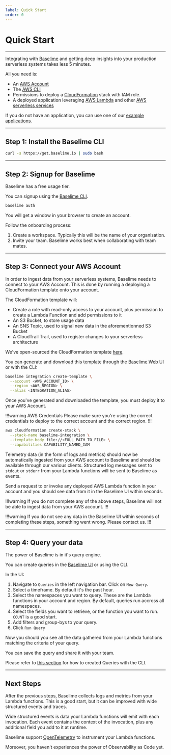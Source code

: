 ```yaml
---
label: Quick Start
order: 0
---
```


# Quick Start

---

Integrating with [Baselime](https://baselime.io) and getting deep insights into your production serverless systems takes less 5 minutes.

All you need is:
- An [AWS Account](https://aws.amazon.com/)
- The [AWS CLI](https://aws.amazon.com/cli/)
- Permissions to deploy a [CloudFormation](https://aws.amazon.com/cloudformation/) stack with IAM role.
- A deployed application leveraging [AWS Lambda](https://aws.amazon.com/lambda/) and other [AWS serverless services](https://aws.amazon.com/serverless/)

If you do not have an application, you can use one of our [example applications](TODO).

---

## Step 1: Install the Baselime CLI

```bash #
curl -s https://get.baselime.io | sudo bash
```

---

## Step 2: Signup for Baselime

Baselime has a free usage tier.

You can signup using the [Baselime CLI](../cli/install.md).

```bash #
baselime auth
```

You will get a window in your browser to create an account.

Follow the onboarding process:
1. Create a workspace. Typically this will be the name of your organisation.
2. Invite your team. Baselime works best when collaborating with team mates.

---

## Step 3: Connect your AWS Account

In order to ingest data from your serverless systems, Baselime needs to connect to your AWS Account. This is done by running a deploying a CloudFormation template onto your account.

The CloudFormation template will:
- Create a role with read-only access to your account, plus permission to create a Lambda Function and add permissions to it
- An S3 Bucket, to store usage data
- An SNS Topic, used to signal new data in the aforementionned S3 Bucket
- A CloudTrail Trail, used to register changes to your serverless architecture

We've open-sourced the CloudFormation template [here](../extending/integration.md).

You can generate and download this template through the [Baselime Web UI](https://baselime.io) or with the CLI:

```bash #
baselime integration create-template \
  --account <AWS_ACCOUNT_ID> \
  --region <AWS_REGION> \
  --alias <INTEGRATION_ALIAS>
```

Once you've generated and downloaded the template, you must deploy it to your AWS Account.

!!!warning AWS Credentials
Please make sure you're using the correct credentials to deploy to the correct account and the correct region.
!!!

```bash #
aws cloudformation create-stack \
  --stack-name baselime-integration \
  --template-body file://<FULL_PATH_TO_FILE> \
  --capabilities CAPABILITY_NAMED_IAM
```

Telemetry data (in the form of logs and metrics) should now be automatically ingested from your AWS account to Baselime and should be available through our various clients. Structured log messages sent to `stdout` or `stderr` from your Lambda functions will be sent to Baselime as events.

Send a request to or invoke any deployed AWS Lambda function in your account and you should see data from it in the Baselime UI within seconds. 

!!!warning 
If you do not complete any of the above steps, Baselime will not be able to ingest data from your AWS account.
!!!

!!!warning 
If you do not see any data in the Baselime UI within seconds of completing these steps, something went wrong. Please contact us.
!!!

---

## Step 4: Query your data

The power of Baselime is in it's query engine.

You can create queries in the [Baselime UI](https://baselime.io) or using the CLI.

In the UI:
1. Navigate to `Queries` in the left navigation bar. Click on `New Query`.
2. Select a timeframe. By default it's the past hour.
3. Select the namespaces you want to query. These are the Lambda functions in your account and region. By default, queries run accross all namespaces.
4. Select the fields you want to retrieve, or the function you want to run. `COUNT` is a good start.
5. Add filters and group-bys to your query.
6. Click `Run Query`

Now you should you see all the data gathered from your Lambda functions matching the criteria of your query.

You can save the query and share it with your team.

Please refer to [this section](TODO) for how to created Queries with the CLI.

---

## Next Steps

After the previous steps, Baselime collects logs and metrics from your Lambda functions. This is a good start, but it can be improved with wide structured events and traces.

Wide structured events is data your Lambda functions will emit with each invocation. Each event contains the context of the invocation, plus any additional field you add to it at runtime.

Baselime support [OpenTelemetry](https://opentelemetry.io/) to instrument your Lambda functions.

Moreover, you haven't experiences the power of Observability as Code yet.
